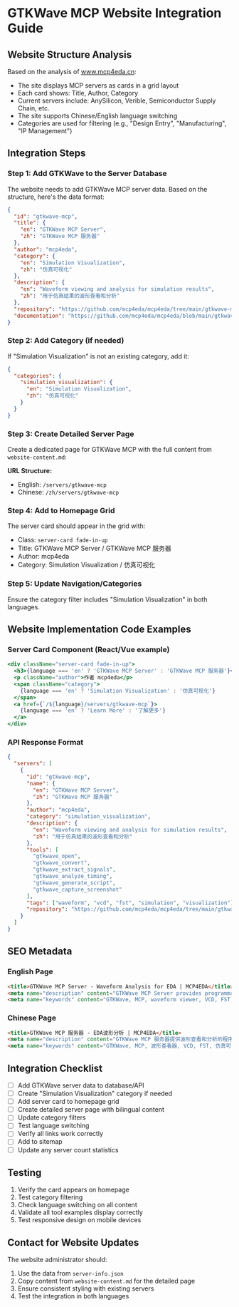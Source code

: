 # GTKWave MCP Website Integration Guide

## Website Structure Analysis
Based on the analysis of www.mcp4eda.cn:
- The site displays MCP servers as cards in a grid layout
- Each card shows: Title, Author, Category
- Current servers include: AnySilicon, Verible, Semiconductor Supply Chain, etc.
- The site supports Chinese/English language switching
- Categories are used for filtering (e.g., "Design Entry", "Manufacturing", "IP Management")

## Integration Steps

### Step 1: Add GTKWave to the Server Database

The website needs to add GTKWave MCP server data. Based on the structure, here's the data format:

```json
{
  "id": "gtkwave-mcp",
  "title": {
    "en": "GTKWave MCP Server",
    "zh": "GTKWave MCP 服务器"
  },
  "author": "mcp4eda",
  "category": {
    "en": "Simulation Visualization",
    "zh": "仿真可视化"
  },
  "description": {
    "en": "Waveform viewing and analysis for simulation results",
    "zh": "用于仿真结果的波形查看和分析"
  },
  "repository": "https://github.com/mcp4eda/mcp4eda/tree/main/gtkwave-mcp",
  "documentation": "https://github.com/mcp4eda/mcp4eda/blob/main/gtkwave-mcp/README.md"
}
```

### Step 2: Add Category (if needed)

If "Simulation Visualization" is not an existing category, add it:

```json
{
  "categories": {
    "simulation_visualization": {
      "en": "Simulation Visualization",
      "zh": "仿真可视化"
    }
  }
}
```

### Step 3: Create Detailed Server Page

Create a dedicated page for GTKWave MCP with the full content from `website-content.md`:

**URL Structure:**
- English: `/servers/gtkwave-mcp`
- Chinese: `/zh/servers/gtkwave-mcp`

### Step 4: Add to Homepage Grid

The server card should appear in the grid with:
- Class: `server-card fade-in-up`
- Title: GTKWave MCP Server / GTKWave MCP 服务器
- Author: mcp4eda
- Category: Simulation Visualization / 仿真可视化

### Step 5: Update Navigation/Categories

Ensure the category filter includes "Simulation Visualization" in both languages.

## Website Implementation Code Examples

### Server Card Component (React/Vue example)
```jsx
<div className="server-card fade-in-up">
  <h3>{language === 'en' ? 'GTKWave MCP Server' : 'GTKWave MCP 服务器'}</h3>
  <p className="author">作者 mcp4eda</p>
  <span className="category">
    {language === 'en' ? 'Simulation Visualization' : '仿真可视化'}
  </span>
  <a href={`/${language}/servers/gtkwave-mcp`}>
    {language === 'en' ? 'Learn More' : '了解更多'}
  </a>
</div>
```

### API Response Format
```json
{
  "servers": [
    {
      "id": "gtkwave-mcp",
      "name": {
        "en": "GTKWave MCP Server",
        "zh": "GTKWave MCP 服务器"
      },
      "author": "mcp4eda",
      "category": "simulation_visualization",
      "description": {
        "en": "Waveform viewing and analysis for simulation results",
        "zh": "用于仿真结果的波形查看和分析"
      },
      "tools": [
        "gtkwave_open",
        "gtkwave_convert",
        "gtkwave_extract_signals",
        "gtkwave_analyze_timing",
        "gtkwave_generate_script",
        "gtkwave_capture_screenshot"
      ],
      "tags": ["waveform", "vcd", "fst", "simulation", "visualization"],
      "repository": "https://github.com/mcp4eda/mcp4eda/tree/main/gtkwave-mcp"
    }
  ]
}
```

## SEO Metadata

### English Page
```html
<title>GTKWave MCP Server - Waveform Analysis for EDA | MCP4EDA</title>
<meta name="description" content="GTKWave MCP Server provides programmatic access to waveform viewing and analysis. Convert formats, analyze timing, and automate visualization workflows.">
<meta name="keywords" content="GTKWave, MCP, waveform viewer, VCD, FST, simulation visualization, EDA tools">
```

### Chinese Page
```html
<title>GTKWave MCP 服务器 - EDA波形分析 | MCP4EDA</title>
<meta name="description" content="GTKWave MCP 服务器提供波形查看和分析的程序化访问。支持格式转换、时序分析和自动化可视化工作流程。">
<meta name="keywords" content="GTKWave, MCP, 波形查看器, VCD, FST, 仿真可视化, EDA工具">
```

## Integration Checklist

- [ ] Add GTKWave server data to database/API
- [ ] Create "Simulation Visualization" category if needed
- [ ] Add server card to homepage grid
- [ ] Create detailed server page with bilingual content
- [ ] Update category filters
- [ ] Test language switching
- [ ] Verify all links work correctly
- [ ] Add to sitemap
- [ ] Update any server count statistics

## Testing

1. Verify the card appears on homepage
2. Test category filtering
3. Check language switching on all content
4. Validate all tool examples display correctly
5. Test responsive design on mobile devices

## Contact for Website Updates

The website administrator should:
1. Use the data from `server-info.json`
2. Copy content from `website-content.md` for the detailed page
3. Ensure consistent styling with existing servers
4. Test the integration in both languages